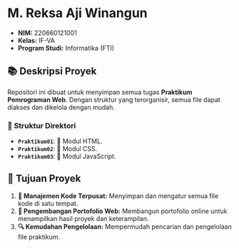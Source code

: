 # M. Reksa Aji Winangun

- **NIM:** 220660121001
- **Kelas:** IF-VA
- **Program Studi:** Informatika (FTI)

## 📚 Deskripsi Proyek
Repositori ini dibuat untuk menyimpan semua tugas **Praktikum Pemrograman Web**. Dengan struktur yang terorganisir, semua file dapat diakses dan dikelola dengan mudah.

### 📂 Struktur Direktori
- **`Praktikum01`**: 📄 Modul HTML.
- **`Praktikum02`**: 🎨 Modul CSS.
- **`Praktikum03`**: 📝 Modul JavaScript.


## 🎯 Tujuan Proyek
1. **📁 Manajemen Kode Terpusat:** Menyimpan dan mengatur semua file kode di satu tempat.
2. **💼 Pengembangan Portofolio Web:** Membangun portofolio online untuk menampilkan hasil proyek dan keterampilan.
3. **🔍 Kemudahan Pengelolaan:** Mempermudah pencarian dan pengelolaan file praktikum.
